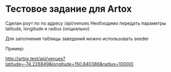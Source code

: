 # Тестовое задание для Artox
Сделан роут по по адресу /api/venues
Необходимо передать параметры latitude, longitude и radius (опциально)

Для заполнения таблицы заведений можно использовать seeder

Пример:

http://artox.test/api/venues?latitude=-74.226849&longitude=150.840386&radius=10000]
